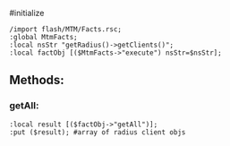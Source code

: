 #initialize

```
/import flash/MTM/Facts.rsc;
:global MtmFacts;
:local nsStr "getRadius()->getClients()";
:local factObj [($MtmFacts->"execute") nsStr=$nsStr];
```

## Methods:

### getAll:

```
:local result [($factObj->"getAll")];
:put ($result); #array of radius client objs
```

